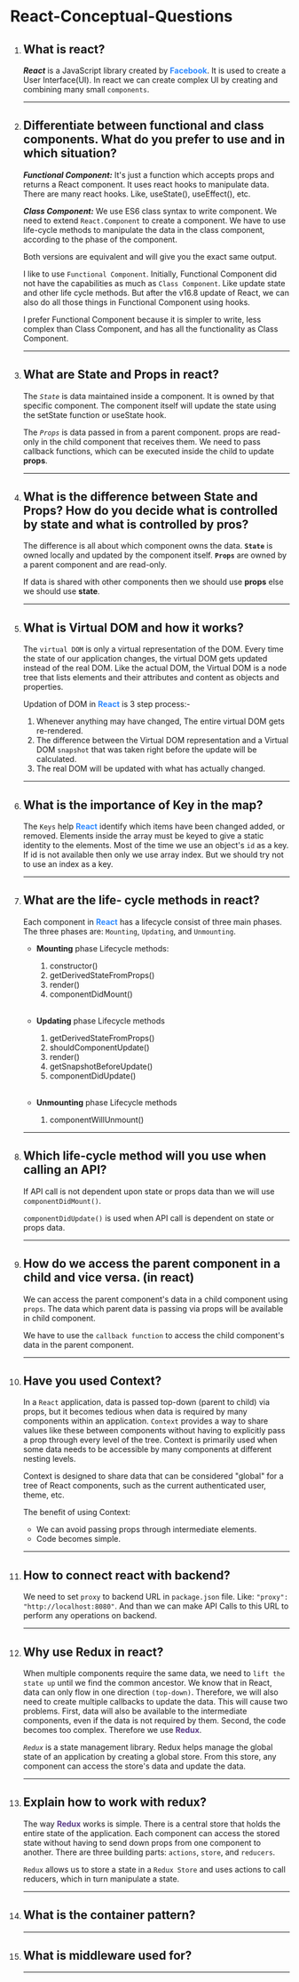 # React-Conceptual-Questions

1.  ## What is react?

    _**React**_ is a JavaScript library created by **<span style="color:#2D88FF;">Facebook</span>**. It is used to create a User Interface(UI). In react we can create complex UI by creating and combining many small `components`.

    ***

2.  ## Differentiate between functional and class components. What do you prefer to use and in which situation?

    _**Functional Component:**_ It's just a function which accepts props and returns a React component. It uses react hooks to manipulate data. There are many react hooks. Like, useState(), useEffect(), etc.

    _**Class Component:**_ We use ES6 class syntax to write component. We need to extend `React.Component` to create a component. We have to use life-cycle methods to manipulate the data in the class component, according to the phase of the component.

    Both versions are equivalent and will give you the exact same output.

    I like to use `Functional Component`. Initially, Functional Component did not have the capabilities as much as `Class Component`. Like update state and other life cycle methods. But after the v16.8 update of React, we can also do all those things in Functional Component using hooks.

    I prefer Functional Component because it is simpler to write, less complex than Class Component, and has all the functionality as Class Component.

    ***

3.  ## What are State and Props in react?

    The _`State`_ is data maintained inside a component. It is owned by that specific component. The component itself will update the state using the setState function or useState hook.

    The _`Props`_ is data passed in from a parent component. props are read-only in the child component that receives them. We need to pass callback functions, which can be executed inside the child to update **props**.

    ***

4.  ## What is the difference between State and Props? How do you decide what is controlled by state and what is controlled by pros?

    The difference is all about which component owns the data. **`State`** is owned locally and updated by the component itself. **`Props`** are owned by a parent component and are read-only.

    If data is shared with other components then we should use **props** else we should use **state**.

    ***

5.  ## What is Virtual DOM and how it works?

    The `virtual DOM` is only a virtual representation of the DOM. Every time the state of our application changes, the virtual DOM gets updated instead of the real DOM. Like the actual DOM, the Virtual DOM is a node tree that lists elements and their attributes and content as objects and properties.

    Updation of DOM in **<span style="color:#2D88FF;">React</span>** is 3 step process:-

    1.  Whenever anything may have changed, The entire virtual DOM gets re-rendered.
    2.  The difference between the Virtual DOM representation and a Virtual DOM `snapshot` that was taken right before the update will be calculated.
    3.  The real DOM will be updated with what has actually changed.

    ***

6.  ## What is the importance of Key in the map?

    The `Keys` help **<span style="color:#2D88FF;">React</span>** identify which items have been changed added, or removed. Elements inside the array must be keyed to give a static identity to the elements. Most of the time we use an object's `id` as a key. If id is not available then only we use array index. But we should try not to use an index as a key.

    ***

7.  ## What are the life- cycle methods in react?

    Each component in **<span style="color:#2D88FF;">React</span>** has a lifecycle consist of three main phases.
    The three phases are: `Mounting`, `Updating`, and `Unmounting`.

    - **Mounting** phase Lifecycle methods:

      1. constructor()
      2. getDerivedStateFromProps()
      3. render()
      4. componentDidMount()<br><br>

    - **Updating** phase Lifecycle methods

      1.  getDerivedStateFromProps()
      2.  shouldComponentUpdate()
      3.  render()
      4.  getSnapshotBeforeUpdate()
      5.  componentDidUpdate()<br><br>

    - **Unmounting** phase Lifecycle methods
      1.  componentWillUnmount()

    ***

8.  ## Which life-cycle method will you use when calling an API?

    If API call is not dependent upon state or props data than we will use `componentDidMount()`.

    `componentDidUpdate()` is used when API call is dependent on state or props data.

    ***

9.  ## How do we access the parent component in a child and vice versa. (in react)

    We can access the parent component's data in a child component using `props`. The data which parent data is passing via props will be available in child component.

    We have to use the `callback function` to access the child component's data in the parent component.

    ***

10. ## Have you used Context?

    In a `React` application, data is passed top-down (parent to child) via props, but it becomes tedious when data is required by many components within an application. `Context` provides a way to share values like these between components without having to explicitly pass a prop through every level of the tree. Context is primarily used when some data needs to be accessible by many components at different nesting levels.

    Context is designed to share data that can be considered "global" for a tree of React components, such as the current authenticated user, theme, etc.

    The benefit of using Context:

    - We can avoid passing props through intermediate elements.
    - Code becomes simple.

    ***

11. ## How to connect react with backend?

    We need to set `proxy` to backend URL in `package.json` file. Like: `"proxy": "http://localhost:8080"`. And than we can make API Calls to this URL to perform any operations on backend.

    ***

12. ## Why use Redux in react?

    When multiple components require the same data, we need to `lift the state up` until we find the common ancestor. We know that in React, data can only flow in one direction `(top-down)`. Therefore, we will also need to create multiple callbacks to update the data. This will cause two problems. First, data will also be available to the intermediate components, even if the data is not required by them. Second, the code becomes too complex. Therefore we use **<span style="color:#593D88;">Redux</span>**.

    _`Redux`_ is a state management library. Redux helps manage the global state of an application by creating a global store. From this store, any component can access the store's data and update the data.

    ***

13. ## Explain how to work with redux?

    The way **<span style="color:#593D88;">Redux</span>** works is simple. There is a central store that holds the entire state of the application. Each component can access the stored state without having to send down props from one component to another. There are three building parts: `actions`, `store`, and `reducers`.

    `Redux` allows us to store a state in a `Redux Store` and uses actions to call reducers, which in turn manipulate a state.

    ***

14. ## What is the container pattern?

    ***

15. ## What is middleware used for?

    ***
